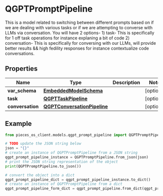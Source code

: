# QGPTPromptPipeline

This is a model related to switching between different prompts based on if we are dealing with  various tasks or if we are attempting to converse with LLMs via conversation.  You will have 2 options-  1) task- This is specifically for 1 off task operations for instance explaning a bit of code 2) conversation- This is specifically for conversing with our LLMs, will provide better results && high fedility                responses for instance contextualize code conversations.

## Properties

Name | Type | Description | Notes
------------ | ------------- | ------------- | -------------
**var_schema** | [**EmbeddedModelSchema**](EmbeddedModelSchema) |  | [optional] 
**task** | [**QGPTTaskPipeline**](QGPTTaskPipeline) |  | [optional] 
**conversation** | [**QGPTConversationPipeline**](QGPTConversationPipeline) |  | [optional] 

## Example

```python
from pieces_os_client.models.qgpt_prompt_pipeline import QGPTPromptPipeline

# TODO update the JSON string below
json = "{}"
# create an instance of QGPTPromptPipeline from a JSON string
qgpt_prompt_pipeline_instance = QGPTPromptPipeline.from_json(json)
# print the JSON string representation of the object
print(QGPTPromptPipeline.to_json())

# convert the object into a dict
qgpt_prompt_pipeline_dict = qgpt_prompt_pipeline_instance.to_dict()
# create an instance of QGPTPromptPipeline from a dict
qgpt_prompt_pipeline_form_dict = qgpt_prompt_pipeline.from_dict(qgpt_prompt_pipeline_dict)
```


